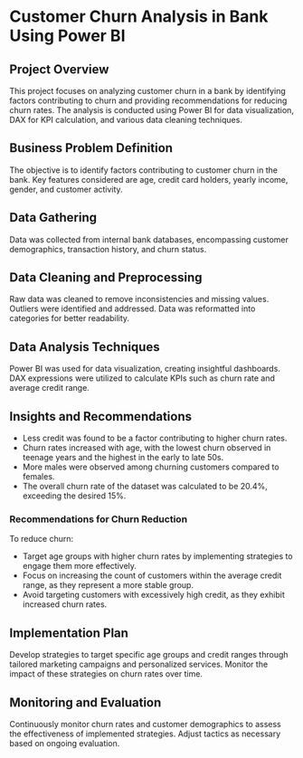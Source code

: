 # Customer Churn Analysis in Bank Using Power BI

## Project Overview
This project focuses on analyzing customer churn in a bank by identifying factors contributing to churn and providing recommendations for reducing churn rates. The analysis is conducted using Power BI for data visualization, DAX for KPI calculation, and various data cleaning techniques.

## Business Problem Definition
The objective is to identify factors contributing to customer churn in the bank. Key features considered are age, credit card holders, yearly income, gender, and customer activity.

## Data Gathering
Data was collected from internal bank databases, encompassing customer demographics, transaction history, and churn status.

## Data Cleaning and Preprocessing
Raw data was cleaned to remove inconsistencies and missing values. Outliers were identified and addressed. Data was reformatted into categories for better readability.

## Data Analysis Techniques
Power BI was used for data visualization, creating insightful dashboards. DAX expressions were utilized to calculate KPIs such as churn rate and average credit range.

## Insights and Recommendations
- Less credit was found to be a factor contributing to higher churn rates.
- Churn rates increased with age, with the lowest churn observed in teenage years and the highest in the early to late 50s.
- More males were observed among churning customers compared to females.
- The overall churn rate of the dataset was calculated to be 20.4%, exceeding the desired 15%.

### Recommendations for Churn Reduction
To reduce churn:
- Target age groups with higher churn rates by implementing strategies to engage them more effectively.
- Focus on increasing the count of customers within the average credit range, as they represent a more stable group.
- Avoid targeting customers with excessively high credit, as they exhibit increased churn rates.

## Implementation Plan
Develop strategies to target specific age groups and credit ranges through tailored marketing campaigns and personalized services. Monitor the impact of these strategies on churn rates over time.

## Monitoring and Evaluation
Continuously monitor churn rates and customer demographics to assess the effectiveness of implemented strategies. Adjust tactics as necessary based on ongoing evaluation.
